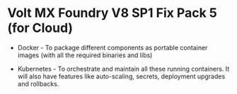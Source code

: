                           

Volt MX  Foundry V8 SP1 Fix Pack 5 (for Cloud)
=========================================

<!-- Support for Installing Volt MX Foundry on Microsoft Azure Cloud.

> **_Note:_** Volt MX Foundry on Microsoft Azure Cloud installs Volt MX Foundry V8.1.1.

Volt MX  Foundry Containers on Azure solution is designed to facilitate Volt MX Foundry on Azure for Trial and Enterprise needs. This setup occurs with minimal manual intervention and leverages the following technologies: -->

*   Docker - To package different components as portable container images (with all the required binaries and libs)

*   Kubernetes - To orchestrate and maintain all these running containers. It will also have features like auto-scaling, secrets, deployment upgrades and rollbacks.

<!-- *   Azure - For provisioning of the underlying infrastructure.

For more details, refer to [Installation Guide for Volt MX Foundry on Microsoft Azure Cloud](../../../../Foundry/voltmxfoundry_on_azure/Content/Introduction.md) -->
